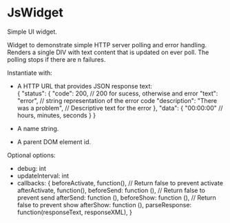 # JsWidget

Simple UI widget.

Widget to demonstrate simple HTTP server polling and error handling. Renders a single DIV with text content that is updated on ever poll.  The polling stops if there are n failures.

Instantiate with:

* A HTTP URL that provides JSON response text:  
{
  "status": {
    "code": 200,                          // 200 for sucess, otherwise and error
    "text": "error",                      // string representation of the error code
    "description": "There was a problem", // Descriptive text for the error
  },
  "data": {
    "00:00:00"                            // hours, minutes, seconds
  }
}

* A name string.
* A parent DOM element id.


Optional options:
* debug: int
* updateInterval: int
* callbacks: {
    beforeActivate, function(),           // Return false to prevent activate
    afterActivate, function(),
    beforeSend: function (),           // Return false to prevent send
    afterSend: function (),
    beforeShow: function (),           // Return false to prevent show
    afterShow: function (),
    parseResponse: function(responseText, responseXML),
  }

